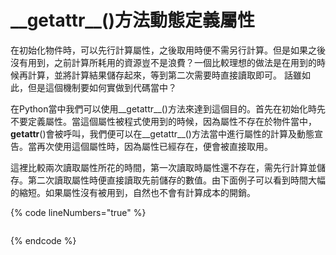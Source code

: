# \_\_getattr\_\_()方法動態定義屬性

在初始化物件時，可以先行計算屬性，之後取用時便不需另行計算。但是如果之後沒有用到，之前計算所耗用的資源豈不是浪費？一個比較理想的做法是在用到的時候再計算，並將計算結果儲存起來，等到第二次需要時直接讀取即可。 話雖如此，但是這個機制要如何實做到代碼當中？

在Python當中我們可以使用\_\_getattr\_\_()方法來達到這個目的。首先在初始化時先不要定義屬性。當這個屬性被程式使用到的時候，因為屬性不存在於物件當中，**getattr**()會被呼叫，我們便可以在\_\_getattr\_\_()方法當中進行屬性的計算及動態宣告。當再次使用這個屬性時，因為屬性已經存在，便會被直接取用。

這裡比較兩次讀取屬性所花的時間，第一次讀取時屬性還不存在，需先行計算並儲存。第二次讀取屬性時便直接讀取先前儲存的數值。由下面例子可以看到時間大幅的縮短。如果屬性沒有被用到，自然也不會有計算成本的開銷。

{% code lineNumbers="true" %}
```python
```
{% endcode %}
